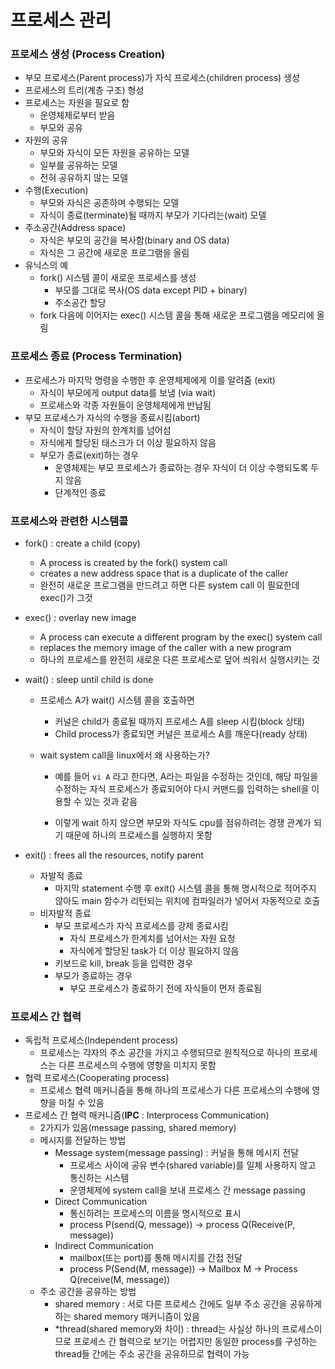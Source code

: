 # 프로세스 관리



### 프로세스 생성 (Process Creation)

- 부모 프로세스(Parent process)가 자식 프로세스(children process) 생성
- 프로세스의 트리(계층 구조) 형성
- 프로세스는 자원을 필요로 함
  - 운영체제로부터 받음
  - 부모와 공유
- 자원의 공유
  - 부모와 자식이 모든 자원을 공유하는 모델
  - 일부를 공유하는 모델
  - 전혀 공유하지 않는 모델
- 수행(Execution)
  - 부모와 자식은 공존하며 수행되는 모델
  - 자식이 종료(terminate)될 때까지 부모가 기다리는(wait) 모델
- 주소공간(Address space)
  - 자식은 부모의 공간을 복사함(binary and OS data)
  - 자식은 그 공간에 새로운 프로그램을 올림
- 유닉스의 예
  - fork() 시스템 콜이 새로운 프로세스를 생성
    - 부모를 그대로 복사(OS data except PID + binary)
    - 주소공간 할당
  - fork 다음에 이어지는 exec() 시스템 콜을 통해 새로운 프로그램을 메모리에 올림



### 프로세스 종료 (Process Termination)

- 프로세스가 마지막 명령을 수행한 후 운영체제에게 이를 알려줌 (exit)
  - 자식이 부모에게 output data를 보냄 (via wait)
  - 프로세스와 각종 자원들이 운영체제에게 반납됨
- 부모 프로세스가 자식의 수행을 종료시킴(abort)
  - 자식이 할당 자원의 한계치를 넘어섬
  - 자식에게 할당된 태스크가 더 이상 필요하지 않음
  - 부모가 종료(exit)하는 경우
    - 운영체제는 부모 프로세스가 종료하는 경우 자식이 더 이상 수행되도록 두지 않음
    - 단계적인 종료





### 프로세스와 관련한 시스템콜

- fork() : create a child (copy)

  - A process is created by the fork() system call
  - creates a new address space that is a duplicate of the caller
  - 완전히 새로운 프로그램을 만드려고 하면 다른 system call 이 필요한데 exec()가 그것

- exec() : overlay new image

  - A process can execute a different program by the exec() system call
  - replaces the memory image of the caller with a new program
  - 하나의 프로세스를 완전히 새로운 다른 프로세스로 덮어 씌워서 실행시키는 것

- wait() : sleep until child is done

  - 프로세스 A가 wait() 시스템 콜을 호출하면

    - 커널은 child가 종료될 때까지 프로세스 A를 sleep 시킴(block 상태)
    - Child process가 종료되면 커널은 프로세스 A를 깨운다(ready 상태)

  - wait system call을 linux에서 왜 사용하는가?

    - 예를 들어 `vi A` 라고 한다면, A라는 파일을 수정하는 것인데, 해당 파일을 수정하는 자식 프로세스가 종료되어야 다시 커맨드를 입력하는 shell을 이용할 수 있는 것과 같음

    - 이렇게 wait 하지 않으면 부모와 자식도 cpu를 점유하려는 경쟁 관계가 되기 때문에 하나의 프로세스를 실행하지 못함

- exit() : frees all the resources, notify parent

  - 자발적 종료
    - 마지막 statement 수행 후 exit() 시스템 콜을 통해 명시적으로 적어주지 않아도 main 함수가 리턴되는 위치에 컴파일러가 넣어서 자동적으로 호출
  - 비자발적 종료
    - 부모 프로세스가 자식 프로세스를 강제 종료시킴
      - 자식 프로세스가 한계치를 넘어서는 자원 요청
      - 자식에게 할당된 task가 더 이상 필요하지 않음
    - 키보드로 kill, break 등을 입력한 경우
    - 부모가 종료하는 경우
      - 부모 프로세스가 종료하기 전에 자식들이 먼저 종료됨



### 프로세스 간 협력

- 독립적 프로세스(Independent process)
  - 프로세스는 각자의 주소 공간을 가지고 수행되므로 원칙적으로 하나의 프로세스는 다른 프로세스의 수행에 영향을 미치지 못함
- 협력 프로세스(Cooperating process)
  - 프로세스 협력 매커니즘을 통해 하나의 프로세스가 다른 프로세스의 수행에 영향을 미칠 수 있음
- 프로세스 간 협력 매커니즘(<b>IPC</b> : Interprocess Communication)
  - 2가지가 있음(message passing, shared memory)
  - 메시지를 전달하는 방법
    - Message system(message passing) : 커널을 통해 메시지 전달
      - 프로세스 사이에 공유 변수(shared variable)를 일체 사용하지 않고 통신하는 시스템
      - 운영체제에 system call을 보내 프로세스 간 message passing
    - Direct Communication
      - 통신하려는 프로세스의 이름을 명시적으로 표시
      - process P(send(Q, message)) -> process Q(Receive(P, message))
    - Indirect Communication
      - mailbox(또는 port)를 통해 메시지를 간접 전달
      - process P(Send(M, message)) -> Mailbox M -> Process Q(receive(M, message))
  - 주소 공간을 공유하는 방법
    - shared memory : 서로 다른 프로세스 간에도 일부 주소 공간을 공유하게 하는 shared memory 매커니즘이 있음
    - *thread(shared memory와 차이) : thread는 사실상 하나의 프로세스이므로 프로세스 간 협력으로 보기는 어렵지만 동일한 process를 구성하는 thread들 간에는 주소 공간을 공유하므로 협력이 가능
